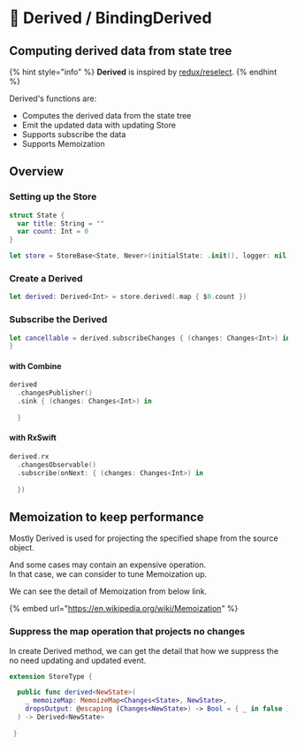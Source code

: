 # 🌙 Derived / BindingDerived

## Computing derived data from state tree

{% hint style="info" %}
**Derived** is inspired by [redux/reselect](https://github.com/reduxjs/reselect).
{% endhint %}

Derived's functions are:

* Computes the derived data from the state tree
* Emit the updated data with updating Store
* Supports subscribe the data
* Supports Memoization

## Overview

### Setting up the Store

```swift
struct State {
  var title: String = ""
  var count: Int = 0
}

let store = StoreBase<State, Never>(initialState: .init(), logger: nil)
```

### Create a Derived

```swift
let derived: Derived<Int> = store.derived(.map { $0.count })
```

### Subscribe the Derived

```swift
let cancellable = derived.subscribeChanges { (changes: Changes<Int>) in 
}
```

#### with Combine

```swift
derived
  .changesPublisher()
  .sink { (changes: Changes<Int>) in
  
  }
```

#### with RxSwift

```swift
derived.rx
  .changesObservable()
  .subscribe(onNext: { (changes: Changes<Int>) in
  
  })
```

## Memoization to keep performance

Mostly Derived is used for projecting the specified shape from the source object.  
  
And some cases may contain an expensive operation.  
In that case, we can consider to tune Memoization up.​  
  
We can see the detail of Memoization from below link.

{% embed url="https://en.wikipedia.org/wiki/Memoization" %}

### Suppress the map operation that projects no changes

In create Derived method,  we can get the detail that how we suppress the no need updating and updated event. 

```swift
extension StoreType {

  public func derived<NewState>(
    _ memoizeMap: MemoizeMap<Changes<State>, NewState>,
    dropsOutput: @escaping (Changes<NewState>) -> Bool = { _ in false }
  ) -> Derived<NewState>
  
 }
```

